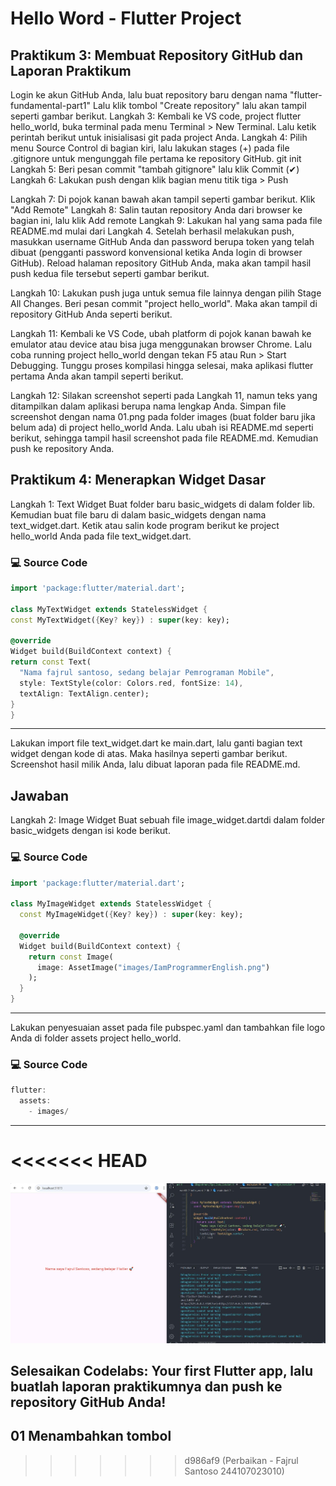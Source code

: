 
# Hello Word - Flutter Project

## Praktikum 3: Membuat Repository GitHub dan Laporan Praktikum

Login ke akun GitHub Anda, lalu buat repository baru dengan nama "flutter-fundamental-part1"
Lalu klik tombol "Create repository" lalu akan tampil seperti gambar berikut.
Langkah 3:
Kembali ke VS code, project flutter hello_world, buka terminal pada menu Terminal > New Terminal. Lalu ketik perintah berikut untuk inisialisasi git pada project Anda.
Langkah 4:
Pilih menu Source Control di bagian kiri, lalu lakukan stages (+) pada file .gitignore untuk mengunggah file pertama ke repository GitHub.
git init
Langkah 5:
Beri pesan commit "tambah gitignore" lalu klik Commit (✔)
Langkah 6:
Lakukan push dengan klik bagian menu titik tiga > Push

Langkah 7:
Di pojok kanan bawah akan tampil seperti gambar berikut. Klik "Add Remote"
Langkah 8:
Salin tautan repository Anda dari browser ke bagian ini, lalu klik Add remote
Langkah 9:
Lakukan hal yang sama pada file README.md mulai dari Langkah 4. Setelah berhasil melakukan push, masukkan username GitHub Anda dan password berupa token yang telah dibuat (pengganti password konvensional ketika Anda login di browser GitHub). Reload halaman repository GitHub Anda, maka akan tampil hasil push kedua file tersebut seperti gambar berikut.

Langkah 10:
Lakukan push juga untuk semua file lainnya dengan pilih Stage All Changes. Beri pesan commit "project hello_world". Maka akan tampil di repository GitHub Anda seperti berikut.

Langkah 11:
Kembali ke VS Code, ubah platform di pojok kanan bawah ke emulator atau device atau bisa juga menggunakan browser Chrome. Lalu coba running project hello_world dengan tekan F5 atau Run > Start Debugging. Tunggu proses kompilasi hingga selesai, maka aplikasi flutter pertama Anda akan tampil seperti berikut.

Langkah 12:
Silakan screenshot seperti pada Langkah 11, namun teks yang ditampilkan dalam aplikasi berupa nama lengkap Anda. Simpan file screenshot dengan nama 01.png pada folder images (buat folder baru jika belum ada) di project hello_world Anda. Lalu ubah isi README.md seperti berikut, sehingga tampil hasil screenshot pada file README.md. Kemudian push ke repository Anda.

##  Praktikum 4: Menerapkan Widget Dasar
Langkah 1: Text Widget Buat folder baru basic_widgets di dalam folder lib. Kemudian buat file baru di dalam basic_widgets dengan nama text_widget.dart. Ketik atau salin kode program berikut ke project hello_world Anda pada file text_widget.dart.


### 💻 Source Code  
```dart
import 'package:flutter/material.dart';

class MyTextWidget extends StatelessWidget {
const MyTextWidget({Key? key}) : super(key: key);

@override
Widget build(BuildContext context) {
return const Text(
  "Nama fajrul santoso, sedang belajar Pemrograman Mobile",
  style: TextStyle(color: Colors.red, fontSize: 14),
  textAlign: TextAlign.center);
}
}
```

---
Lakukan import file text_widget.dart ke main.dart, lalu ganti bagian text widget dengan kode di atas. Maka hasilnya seperti gambar berikut. Screenshot hasil milik Anda, lalu dibuat laporan pada file README.md.

## Jawaban


Langkah 2: Image Widget Buat sebuah file image_widget.dartdi dalam folder basic_widgets dengan isi kode berikut.


### 💻 Source Code  
```dart
import 'package:flutter/material.dart';

class MyImageWidget extends StatelessWidget {
  const MyImageWidget({Key? key}) : super(key: key);

  @override
  Widget build(BuildContext context) {
    return const Image(
      image: AssetImage("images/IamProgrammerEnglish.png")
    );
  }
}
```

---
Lakukan penyesuaian asset pada file pubspec.yaml dan tambahkan file logo Anda di folder assets project hello_world.
### 💻 Source Code  
```dart
flutter:
  assets:
    - images/
```

---

<<<<<<< HEAD
=======
![Praktikum 1](img/P4L1.JPG)


## Selesaikan Codelabs: Your first Flutter app, lalu buatlah laporan praktikumnya dan push ke repository GitHub Anda!

 ## 01 Menambahkan tombol
 
>>>>>>> d986af9 (Perbaikan - Fajrul Santoso 244107023010)
